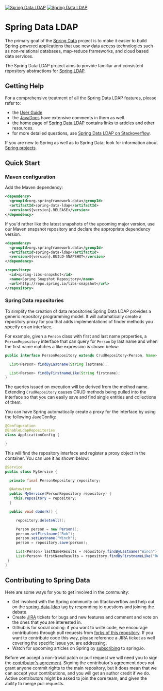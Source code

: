 [![Spring Data LDAP](https://spring.io/badges/spring-data-ldap/ga.svg)](http://projects.spring.io/spring-data-ldap#quick-start)
[![Spring Data LDAP](https://spring.io/badges/spring-data-ldap/snapshot.svg)](http://projects.spring.io/spring-data-ldap#quick-start)

# Spring Data LDAP

The primary goal of the [Spring Data](http://projects.spring.io/spring-data) project is to make it easier to build Spring-powered applications that use new data access technologies such as non-relational databases, map-reduce frameworks, and cloud based data services.

The Spring Data LDAP project aims to provide familiar and consistent repository abstractions for [Spring LDAP](https://github.com/spring-projects/spring-ldap). 

## Getting Help

For a comprehensive treatment of all the Spring Data LDAP features, please refer to:

* the [User Guide](http://docs.spring.io/spring-data/ldap/docs/current/reference/html/)
* the [JavaDocs](http://docs.spring.io/spring-data/ldap/docs/current/api/) have extensive comments in them as well.
* the home page of [Spring Data LDAP](http://projects.spring.io/spring-data-ldap) contains links to articles and other resources.
* for more detailed questions, use [Spring Data LDAP on Stackoverflow](http://stackoverflow.com/questions/tagged/spring-data-ldap).

If you are new to Spring as well as to Spring Data, look for information about [Spring projects](http://projects.spring.io/).


## Quick Start

### Maven configuration

Add the Maven dependency:

```xml
<dependency>
  <groupId>org.springframework.data</groupId>
  <artifactId>spring-data-ldap</artifactId>
  <version>${version}.RELEASE</version>
</dependency>
```

If you'd rather like the latest snapshots of the upcoming major version, use our Maven snapshot repository and declare the appropriate dependency version.

```xml
<dependency>
  <groupId>org.springframework.data</groupId>
  <artifactId>spring-data-ldap</artifactId>
  <version>${version}.BUILD-SNAPSHOT</version>
</dependency>

<repository>
  <id>spring-libs-snapshot</id>
  <name>Spring Snapshot Repository</name>
  <url>http://repo.spring.io/libs-snapshot</url>
</repository>
```

### Spring Data repositories

To simplify the creation of data repositories Spring Data LDAP provides a generic repository programming model. It will automatically create a repository proxy for you that adds implementations of finder methods you specify on an interface.  

For example, given a `Person` class with first and last name properties, a `PersonRepository` interface that can query for `Person` by last name and when the first name matches a like expression is shown below:

```java
public interface PersonRepository extends CrudRepository<Person, Name> {

  List<Person> findByLastname(String lastname);

  List<Person> findByFirstnameLike(String firstname);
}
```

The queries issued on execution will be derived from the method name. Extending `CrudRepository` causes CRUD methods being pulled into the interface so that you can easily save and find single entities and collections of them.

You can have Spring automatically create a proxy for the interface by using the following JavaConfig:

```java
@Configuration
@EnableLdapRepositories
class ApplicationConfig {

}
```

This will find the repository interface and register a proxy object in the container. You can use it as shown below:

```java
@Service
public class MyService {

  private final PersonRepository repository;

  @Autowired
  public MyService(PersonRepository repository) {
    this.repository = repository;
  }

  public void doWork() {

     repository.deleteAll();

     Person person = new Person();
     person.setFirstname("Rob");
     person.setLastname("Winch");
     person = repository.save(person);

     List<Person> lastNameResults = repository.findByLastname("Winch");
     List<Person> firstNameResults = repository.findByFirstnameLike("Ro*");
 }
}
```

## Contributing to Spring Data

Here are some ways for you to get involved in the community:

* Get involved with the Spring community on Stackoverflow and help out on the [spring-data-ldap](http://stackoverflow.com/questions/tagged/spring-data-ldap) tag by responding to questions and joining the debate.
* Create [JIRA](https://jira.springframework.org/browse/DATALDAP) tickets for bugs and new features and comment and vote on the ones that you are interested in.  
* Github is for social coding: if you want to write code, we encourage contributions through pull requests from [forks of this repository](http://help.github.com/forking/). If you want to contribute code this way, please reference a JIRA ticket as well covering the specific issue you are addressing.
* Watch for upcoming articles on Spring by [subscribing](http://spring.io/blog) to spring.io.

Before we accept a non-trivial patch or pull request we will need you to sign the [contributor's agreement](https://support.springsource.com/spring_committer_signup).  Signing the contributor's agreement does not grant anyone commit rights to the main repository, but it does mean that we can accept your contributions, and you will get an author credit if we do.  Active contributors might be asked to join the core team, and given the ability to merge pull requests.
